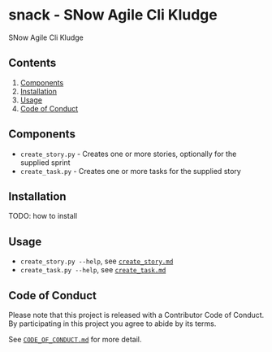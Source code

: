 snack - SNow Agile Cli Kludge
=============================

SNow Agile Cli Kludge

Contents
--------

 1. [Components](#components)
 2. [Installation](#installation)
 3. [Usage](#usage)
 4. [Code of Conduct](#code-of-conduct)

Components
----------

* `create_story.py` - Creates one or more stories, optionally for the supplied sprint
* `create_task.py` - Creates one or more tasks for the supplied story

Installation
------------

TODO: how to install

Usage
-----

* `create_story.py --help`, see [`create_story.md`](create_story.md)
* `create_task.py --help`, see [`create_task.md`](create_task.md)


Code of Conduct
---------------

Please note that this project is released with a Contributor Code of
Conduct. By participating in this project you agree to abide by its terms.

See [`CODE_OF_CONDUCT.md`](CODE_OF_CONDUCT.md) for more detail.

